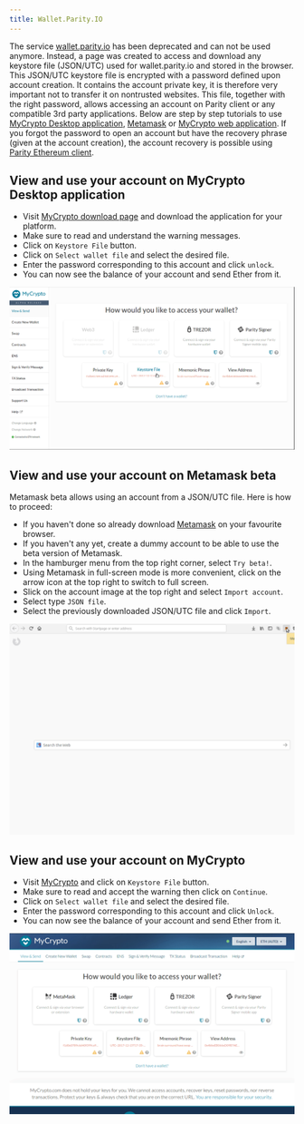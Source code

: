 ```yaml
---
title: Wallet.Parity.IO
---
```


The service [wallet.parity.io](https://wallet.parity.io/) has been deprecated and can not be used anymore. Instead, a page was created to access and download any keystore file (JSON/UTC) used for wallet.parity.io and stored in the browser. This JSON/UTC keystore file is encrypted with a password defined upon account creation. It contains the account private key, it is therefore very important not to transfer it on nontrusted websites. This file, together with the right password, allows accessing an account on Parity client or any compatible 3rd party applications. Below are step by step tutorials to use [MyCrypto Desktop application](#view-and-use-your-account-on-mycrypto-desktop-application), [Metamask](#view-and-use-your-account-on-metamask-beta) or [MyCrypto web application](#view-and-use-your-account-on-mycrypto). If you forgot the password to open an account but have the recovery phrase (given at the account creation), the account recovery is possible using [Parity Ethereum client](Backing-up-&-Restoring).

## View and use your account on MyCrypto Desktop application

- Visit [MyCrypto download page](https://download.mycrypto.com/) and download the application for your platform.
- Make sure to read and understand the warning messages.
- Click on `Keystore File` button.
- Click on `Select wallet file` and select the desired file.
- Enter the password corresponding to this account and click `unlock`.
- You can now see the balance of your account and send Ether from it.

![MyCrypto desktop app](images/public-wallet-recovery-mycrypto-desktop-app.gif)

## View and use your account on Metamask beta

Metamask beta allows using an account from a JSON/UTC file. Here is how to proceed:
- If you haven't done so already download [Metamask](https://metamask.io/) on your favourite browser.
- If you haven't any yet, create a dummy account to be able to use the beta version of Metamask.
- In the hamburger menu from the top right corner, select `Try beta!`.
- Using Metamask in full-screen mode is more convenient, click on the arrow icon at the top right to switch to full screen.
- Slick on the account image at the top right and select `Import account`.
- Select type `JSON file`.
- Select the previously downloaded JSON/UTC file and click `Import`.

![Metamask recovery JSON](images/public-wallet-recovery-memamask-beta.gif)

## View and use your account on MyCrypto

- Visit [MyCrypto](https://mycrypto.com/account) and click on `Keystore File` button.
- Make sure to read and accept the warning then click on `Continue`.
- Click on `Select wallet file` and select the desired file.
- Enter the password corresponding to this account and click `Unlock`.
- You can now see the balance of your account and send Ether from it.

![MyCrypto Keystore file](images/public-wallet-recovery-mycrypto.gif)

